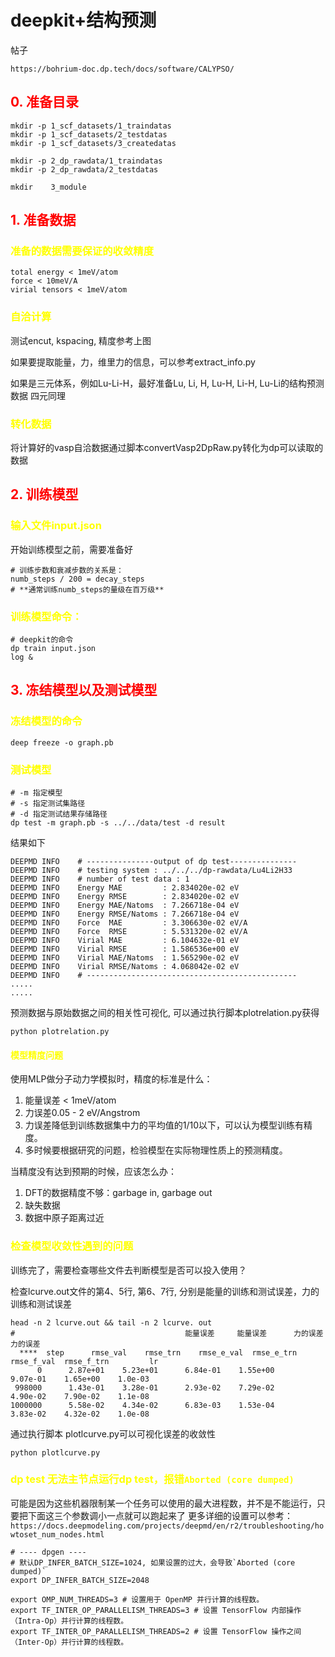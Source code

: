 # deepkit+结构预测

帖子
```shell
https://bohrium-doc.dp.tech/docs/software/CALYPSO/

```

##  <span style="color:red">  0. 准备目录

```shell
mkdir -p 1_scf_datasets/1_traindatas
mkdir -p 1_scf_datasets/2_testdatas
mkdir -p 1_scf_datasets/3_createdatas

mkdir -p 2_dp_rawdata/1_traindatas
mkdir -p 2_dp_rawdata/2_testdatas

mkdir    3_module

```

## <span style="color:red">  1. 准备数据

###  <span style="color:yellow"> 准备的数据需要保证的收敛精度
```shell
total energy < 1meV/atom
force < 10meV/A
virial tensors < 1meV/atom
```

###  <span style="color:yellow"> 自洽计算
测试encut, kspacing, 精度参考上图

如果要提取能量，力，维里力的信息，可以参考extract_info.py

如果是三元体系，例如Lu-Li-H，最好准备Lu, Li, H, Lu-H, Li-H, Lu-Li的结构预测数据
四元同理

### <span style="color:yellow"> 转化数据

将计算好的vasp自洽数据通过脚本convertVasp2DpRaw.py转化为dp可以读取的数据

##  <span style="color:red"> 2. 训练模型

### <span style="color:yellow"> 输入文件input.json
开始训练模型之前，需要准备好
```shell
# 训练步数和衰减步数的关系是：
numb_steps / 200 = decay_steps
# **通常训练numb_steps的量级在百万级**
```


### <span style="color:yellow">  训练模型命令：
```shell
# deepkit的命令
dp train input.json
log &
```

##  <span style="color:red"> 3. 冻结模型以及测试模型

###  <span style="color:yellow"> 冻结模型的命令

```shell
deep freeze -o graph.pb 
```

###  <span style="color:yellow"> 测试模型

```shell
# -m 指定模型
# -s 指定测试集路径
# -d 指定测试结果存储路径
dp test -m graph.pb -s ../../data/test -d result
```

结果如下
```shell
DEEPMD INFO    # ---------------output of dp test--------------- 
DEEPMD INFO    # testing system : ../../../dp-rawdata/Lu4Li2H33
DEEPMD INFO    # number of test data : 1 
DEEPMD INFO    Energy MAE         : 2.834020e-02 eV
DEEPMD INFO    Energy RMSE        : 2.834020e-02 eV
DEEPMD INFO    Energy MAE/Natoms  : 7.266718e-04 eV
DEEPMD INFO    Energy RMSE/Natoms : 7.266718e-04 eV
DEEPMD INFO    Force  MAE         : 3.306630e-02 eV/A
DEEPMD INFO    Force  RMSE        : 5.531320e-02 eV/A
DEEPMD INFO    Virial MAE         : 6.104632e-01 eV
DEEPMD INFO    Virial RMSE        : 1.586536e+00 eV
DEEPMD INFO    Virial MAE/Natoms  : 1.565290e-02 eV
DEEPMD INFO    Virial RMSE/Natoms : 4.068042e-02 eV
DEEPMD INFO    # ----------------------------------------------- 
.....
.....
```

预测数据与原始数据之间的相关性可视化, 可以通过执行脚本plotrelation.py获得
```shell
python plotrelation.py
```

#### <span style="color:yellow"> 模型精度问题
使用MLP做分子动力学模拟时，精度的标准是什么：
1. 能量误差 < 1meV/atom
2. 力误差0.05 - 2 eV/Angstrom
3. 力误差降低到训练数据集中力的平均值的1/10以下，可以认为模型训练有精度。
4. 多时候要根据研究的问题，检验模型在实际物理性质上的预测精度。

当精度没有达到预期的时候，应该怎么办：
1. DFT的数据精度不够：garbage in, garbage out
2. 缺失数据
3. 数据中原子距离过近



###  <span style="color:yellow"> 检查模型收敛性遇到的问题
训练完了，需要检查哪些文件去判断模型是否可以投入使用？

检查lcurve.out文件的第4、5行, 第6、7行, 分别是能量的训练和测试误差，力的训练和测试误差
```shell
head -n 2 lcurve.out && tail -n 2 lcurve. out
#                                      能量误差     能量误差      力的误差     力的误差
  ****  step      rmse_val    rmse_trn    rmse_e_val  rmse_e_trn    rmse_f_val  rmse_f_trn         lr
      0      2.87e+01    5.23e+01      6.84e-01    1.55e+00      9.07e-01    1.65e+00    1.0e-03
 998000      1.43e-01    3.28e-01      2.93e-02    7.29e-02      4.90e-02    7.90e-02    1.1e-08
1000000      5.58e-02    4.34e-02      6.83e-03    1.53e-04      3.83e-02    4.32e-02    1.0e-08
```
通过执行脚本 plotlcurve.py可以可视化误差的收敛性
```shell
python plotlcurve.py
```


###  <span style="color:yellow"> dp test 无法主节点运行dp test，报错`Aborted (core dumped)`

可能是因为这些机器限制某一个任务可以使用的最大进程数，并不是不能运行，只要把下面这三个参数调小一点就可以跑起来了
更多详细的设置可以参考：`https://docs.deepmodeling.com/projects/deepmd/en/r2/troubleshooting/howtoset_num_nodes.html`



```shell
# ---- dpgen ----
# 默认DP_INFER_BATCH_SIZE=1024, 如果设置的过大，会导致`Aborted (core dumped)`
export DP_INFER_BATCH_SIZE=2048

export OMP_NUM_THREADS=3 # 设置用于 OpenMP 并行计算的线程数。
export TF_INTER_OP_PARALLELISM_THREADS=3 # 设置 TensorFlow 内部操作（Intra-Op）并行计算的线程数。
export TF_INTER_OP_PARALLELISM_THREADS=2 # 设置 TensorFlow 操作之间（Inter-Op）并行计算的线程数。
```
